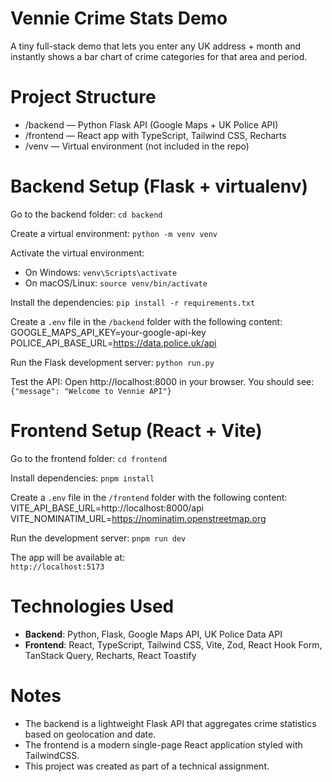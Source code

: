 # Vennie Crime Stats Demo

A tiny full-stack demo that lets you enter any UK address + month and instantly
shows a bar chart of crime categories for that area and period.

# Project Structure

- /backend — Python Flask API (Google Maps + UK Police API)
- /frontend — React app with TypeScript, Tailwind CSS, Recharts
- /venv — Virtual environment (not included in the repo)

# Backend Setup (Flask + virtualenv)

Go to the backend folder:
`cd backend`

Create a virtual environment:
`python -m venv venv`

Activate the virtual environment:

- On Windows: `venv\Scripts\activate`
- On macOS/Linux: `source venv/bin/activate`

Install the dependencies:
`pip install -r requirements.txt`

Create a `.env` file in the `/backend` folder with the following content:
GOOGLE_MAPS_API_KEY=your-google-api-key
POLICE_API_BASE_URL=https://data.police.uk/api

Run the Flask development server:
`python run.py`

Test the API:
Open http://localhost:8000 in your browser. You should see:
`{"message": "Welcome to Vennie API"}`

# Frontend Setup (React + Vite)

Go to the frontend folder:
`cd frontend`

Install dependencies:
`pnpm install`

Create a `.env` file in the `/frontend` folder with the following content:
VITE_API_BASE_URL=http://localhost:8000/api
VITE_NOMINATIM_URL=https://nominatim.openstreetmap.org

Run the development server:
`pnpm run dev`

The app will be available at:  
`http://localhost:5173`

# Technologies Used

- **Backend**: Python, Flask, Google Maps API, UK Police Data API
- **Frontend**: React, TypeScript, Tailwind CSS, Vite, Zod, React Hook Form, TanStack Query, Recharts, React Toastify

# Notes

- The backend is a lightweight Flask API that aggregates crime statistics based on geolocation and date.
- The frontend is a modern single-page React application styled with TailwindCSS.
- This project was created as part of a technical assignment.
